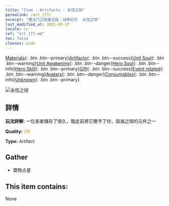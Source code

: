 ```yaml
---
title: "Item - Artifacts - 永恆之球"
permalink: /art_177/
excerpt: "魔法门之英雄无敌：战争纪元  永恆之球"
last_modified_at: 2021-07-27
locale: cn
ref: "art_177.md"
toc: false
classes: wide
---
```

 [Materials](/ItemsCN/){: .btn .btn--primary}[Artifacts](/ItemsCN/Artifacts/){: .btn .btn--success}[Unit Soul](/ItemsCN/UnitSoul/){: .btn .btn--warning}[Unit Awakening](/ItemsCN/UnitAwakening/){: .btn .btn--danger}[Hero Soul](/ItemsCN/HeroSoul/){: .btn .btn--info}[Hero Skill](/ItemsCN/HeroSkill/){: .btn .btn--primary}[Gift](/ItemsCN/Gift/){: .btn .btn--success}[Event related](/ItemsCN/Events/){: .btn .btn--warning}[Avatars](/ItemsCN/Avatars/){: .btn .btn--danger}[Consumables](/ItemsCN/Consumables/){: .btn .btn--info}[Unknown](/ItemsCN/Unknown/){: .btn .btn--primary}

 ![永恆之球](/images/t/artifact_40456.png)

## 詳情
 **玩法詳解:** 一位長者儲存了很久，臨走前將它贈予了你，毀滅之球的元件之一

 **Quality:** <span style="color: #FF8C00">OK</span>

 **Type:** Artifact

## Gather

*    寶物占星 

## This item contains:

  None

